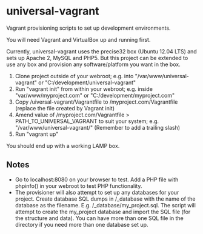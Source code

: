 universal-vagrant
=================

Vagrant provisioning scripts to set up development environments.

You will need Vagrant and VirtualBox up and running first.

Currently, universal-vagrant uses the precise32 box (Ubuntu 12.04 LTS) and sets up Apache 2, MySQL and PHP5. But this project can be extended to use any box and provision any software/platform you want in the box.

1. Clone project outside of your webroot; e.g. into "/var/www/universal-vagrant" or "C:/development/universal-vagrant"
2. Run "vagrant init" from within your webroot; e.g. inside "var/www/myproject.com" or "C:/development/myproject.com"
3. Copy /uiversal-vagrant/Vagrantfile to /myproject.com/Vagrantfile (replace the file created by Vagrant init)
4. Amend value of /myproject.com/Vagrantfile > PATH_TO_UNIVERSAL_VAGRANT to suit your system; e.g. "/var/www/universal-vagrant/" (Remember to add a trailing slash)
5. Run "vagrant up"

You should end up with a working LAMP box.

Notes
-----

* Go to localhost:8080 on your browser to test. Add a PHP file with phpinfo() in your webroot to test PHP functionality.
* The provisioner will also attempt to set up any databases for your project. Create database SQL dumps in /_database with the name of the database as the filename. E.g. /_database/my_project.sql. The script will attempt to create the my_project database and import the SQL file (for the structure and data). You can have more than one SQL file in the directory if you need more than one database set up.